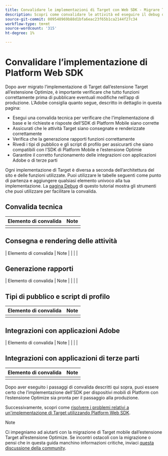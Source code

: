```yaml
---
title: Convalidare le implementazioni di Target con Web SDK - Migrare Target da at.js 2.x a Web SDK
description: Scopri come convalidare le attività ed eseguire il debug di un’implementazione di Adobe Target utilizzando Adobe Experience Platform Web SDK.
source-git-commit: 009548969b88d1bfa6eac23f65b1ca2144f27c34
workflow-type: tm+mt
source-wordcount: '315'
ht-degree: 1%

---
```


# Convalidare l’implementazione di Platform Web SDK

Dopo aver migrato l’implementazione di Target dall’estensione Target all’estensione Optimize, è importante verificare che tutto funzioni correttamente prima di pubblicare eventuali modifiche nell’app di produzione. L’Adobe consiglia quanto segue, descritto in dettaglio in questa pagina:

* Esegui una convalida tecnica per verificare che l’implementazione di base e le richieste e risposte dell’SDK di Platform Mobile siano corrette
* Assicurati che le attività Target siano consegnate e renderizzate correttamente
* Verifica che la generazione rapporti funzioni correttamente
* Rivedi i tipi di pubblico e gli script di profilo per assicurarti che siano compatibili con l’SDK di Platform Mobile e l’estensione Optimie
* Garantire il corretto funzionamento delle integrazioni con applicazioni Adobe o di terze parti

Ogni implementazione di Target è diversa a seconda dell’architettura del sito e delle funzioni utilizzate. Puoi utilizzare le tabelle seguenti come punto di partenza e aggiungere qualsiasi elemento univoco alla tua implementazione. La [pagina Debug](debugging.md) di questo tutorial mostra gli strumenti che puoi utilizzare per facilitare la convalida.

## Convalida tecnica

| Elemento di convalida | Note |
|---|---|
| | |


## Consegna e rendering delle attività

| Elemento di convalida | Note |
| | |

## Generazione rapporti

| Elemento di convalida | Note |
| | |

## Tipi di pubblico e script di profilo

| Elemento di convalida | Note |
|---|---|
| | |

## Integrazioni con applicazioni Adobe

| Elemento di convalida | Note |
| | |

## Integrazioni con applicazioni di terze parti

| Elemento di convalida | Note |
|---|---|
| | |

Dopo aver eseguito i passaggi di convalida descritti qui sopra, puoi essere certo che l’implementazione dell’SDK per dispositivi mobili di Platform con l’estensione Optimize sia pronta per il passaggio alla produzione.

Successivamente, scopri come [risolvere i problemi relativi a un&#39;implementazione di Target utilizzando Platform Web SDK](debugging.md).

>[!NOTE]
>
>Ci impegniamo ad aiutarti con la migrazione di Target mobile dall’estensione Target all’estensione Optimize. Se incontri ostacoli con la migrazione o pensi che in questa guida manchino informazioni critiche, inviaci [questa discussione della community](https://experienceleaguecommunities.adobe.com/t5/adobe-experience-platform-data/tutorial-discussion-migrate-target-from-at-js-to-web-sdk/m-p/575587#M463).
